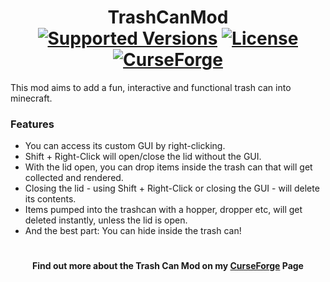 <h1 align="center">TrashCanMod <br>
  <a href="https://www.curseforge.com/minecraft/mc-mods/trash-can-mod/files"><img src="https://cf.way2muchnoise.eu/versions/952939(c70039).svg" alt="Supported Versions"></a>
  <a href="https://github.com/NeverSnows/TrashCanMod/blob/main/LICENSE"><img src="https://img.shields.io/github/license/NeverSnows/TrashCanMod?style=flat&color=900c3f" alt="License"></a>
  <a href="https://www.curseforge.com/minecraft/mc-mods/trash-can-mod"><img src="http://cf.way2muchnoise.eu/952939.svg" alt="CurseForge"></a>
</h1>
<p>This mod aims to add a fun, interactive and functional trash can into minecraft.</p>
<h3>Features</h3>

<ul>
  <li>You can access its custom GUI by right-clicking.</li>
  <li>Shift + Right-Click will open/close the lid without the GUI.</li>
  <li>With the lid open, you can drop items inside the trash can that will get collected and rendered.</li>
  <li>Closing the lid - using Shift + Right-Click or closing the GUI - will delete its contents.</li>
  <li>Items pumped into the trashcan with a hopper, dropper etc, will get deleted instantly, unless the lid is open.</li>
  <li>And the best part: You can hide inside the trash can!</li>
</ul>

<h1></h1>

<h4 align="center">Find out more about the Trash Can Mod on my <a href="https://www.curseforge.com/minecraft/mc-mods/trash-can-mod">CurseForge</a> Page</h4>
